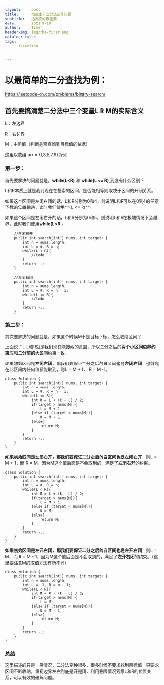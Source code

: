 ```yaml
---
layout:     post
title:      彻底拿下二分法边界问题
subtitle:   边界真的很重要
date:       2021-9-10
author:     Timer
header-img: img/the-first.png
catalog: false
tags:
    - Algorithm


---
```


# **以最简单的二分查找为例：**

https://leetcode-cn.com/problems/binary-search/



## **首先要搞清楚二分法中三个变量L R M的实际含义**

L：左边界

R：右边界

M：中间值（判断是否查询到目标值的依据）

这里以数组 arr = {1,3,5,7,9}为例

### 第一步：

首先要解决的问题就是，**while(L<R)** 和 **while(L <= R)**,到底有什么区别？

L和R本质上就是我们现在在搜索的区间，是否能相等则取决于区间的开闭关系。

如果这个区间是左闭右闭的话，L和R分别为0和4，则说明L和R可以在0到4的任意下标的位置相遇，此时我们使用**(L <= R)**。

如果这个区间是左闭右开的话，L和R分别为0和5，则说明L和R在极端情况下会越界，此时我们使用**while(L<R)**。

```
    //左闭右开
    public int search(int[] nums, int target) {
        int n = nums.length;
        int L = 0, R = n;
        while(L < R){
            //todo
        }
        return -1;
    }
 
    //左闭右闭
    public int search(int[] nums, int target) {
        int n = nums.length;
        int L = 0, R = n - 1;
        while(L <= R){
            //todo
        }
        return -1;
    }
```



### 第二步：

其次要解决的问题就是，如果这个时候M不是目标下标，怎么收缩区间？

上面说了，L和R就是我们现在能搜索的范围，所以二分之后的**两个小区间边界约束**应和**二分前的大区间**约束一致。

如果初始区间是**左闭右闭**，那我们要保证二分之后的自区间也是**左闭右闭**，也就是在此区间内任何值都能取到，则L = M + 1， R = M -1。

```
class Solution {
    public int search(int[] nums, int target) {
        int n = nums.length;
        int L = 0, R = n - 1;
        while(L <= R){
            int M = L + (R - L) / 2;
            if(target > nums[M]){
                L = M + 1;
            }else if (target < nums[M]){
                R = M - 1;
            }else{
                return M;
            }
        }
        return -1;
    }
}
```

**如果初始区间是左闭右开，**那我们要保证二分之后的自区间也是**左闭右开**，则L = M + 1，而 R = M，因为M这个值后面是不会取到的，满足了**左闭右开**的约束。

```
class Solution {
    public int search(int[] nums, int target) {
        int n = nums.length;
        int L = 0, R = n;
        while(L < R){
            int M = L + (R - L) / 2;
            if(target > nums[M]){
                L = M + 1;
            }else if (target < nums[M]){
                R = M;
            }else{
                return M;
            }
        }
        return -1;
    }
}
```

**如果初始区间是左开右闭，**那我们要保证二分之后的自区间也是**左开右闭**，则L = M，而 R = M - 1，因为M这个值后面是不会取到的，满足了**左开右闭**的约束。（这里要注意M的取值方法有所不同）

```
class Solution {
    public int search(int[] nums, int target) {
        int n = nums.length;
        int L = -1, R = n - 1;
        while(L < R){
            int M = R - (R - L) / 2;
            if(target > nums[M]){
                L = M;
            }else if (target < nums[M]){
                R = M - 1;
            }else{
                return M;
            }
        }
        return -1;
    }
}
```



### 总结

这里描述的只是一般情况，二分法变种很多，很多时候不要求找到目标值，只要求区间不断收缩，重视边界左右到底是开是闭，利用极限情况观察L和R的位置关系，可以有效的破解问题。